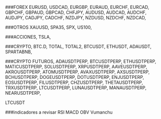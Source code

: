 ###FOREX
EURUSD,
USDCAD,
EURGBP,
EURAUD,
EURCHF,
EURCAD,
GBPCHF,
GBPAUD,
GBPCAD,
CHFJPY,
AUDUSD,
AUDCAD,
AUDCHF,
AUDJPY,
CADJPY,
CADCHF,
NZDJPY,
NZDUSD,
NZDCHF,
NZDCAD,

  

###OTROS
XAUUSD,
SPA35,
SPX,
US100,

  
###ACCIONES,
TSLA,

  
###CRYPTO,
BTC.D,
TOTAL,
TOTAL2,
BTCUSDT,
ETHUSDT,
ADAUSDT,
SPARTABNB,

  
###CRYPTO FUTUROS,
ADAUSDTPERP,
BTCUSDTPERP,
ETHUSDTPERP,
MATICUSDTPERP,
SOLUSDTPERP,
XRPUSDTPERP,
AAVEUSDTPERP,
AKROUSDTPERP,
ATOMUSDTPERP,
AVAXUSDTPERP,
AXSUSDTPERP,
BCHUSDTPERP,
DOGEUSDTPERP,
DOTUSDTPERP,
ENJUSDTPERP,
EOSUSDTPERP,
FILUSDTPERP,
CHZUSDTPERP,
THETAUSDTPERP,
TRXUSDTPERP,
LTCUSDTPERP,
LUNAUSDTPERP,
MANAUSDTPERP,
NEARUSDTPERP,

LTCUSDT

###indicadores a revisar
RSI
MACD
OBV
Vumanchu